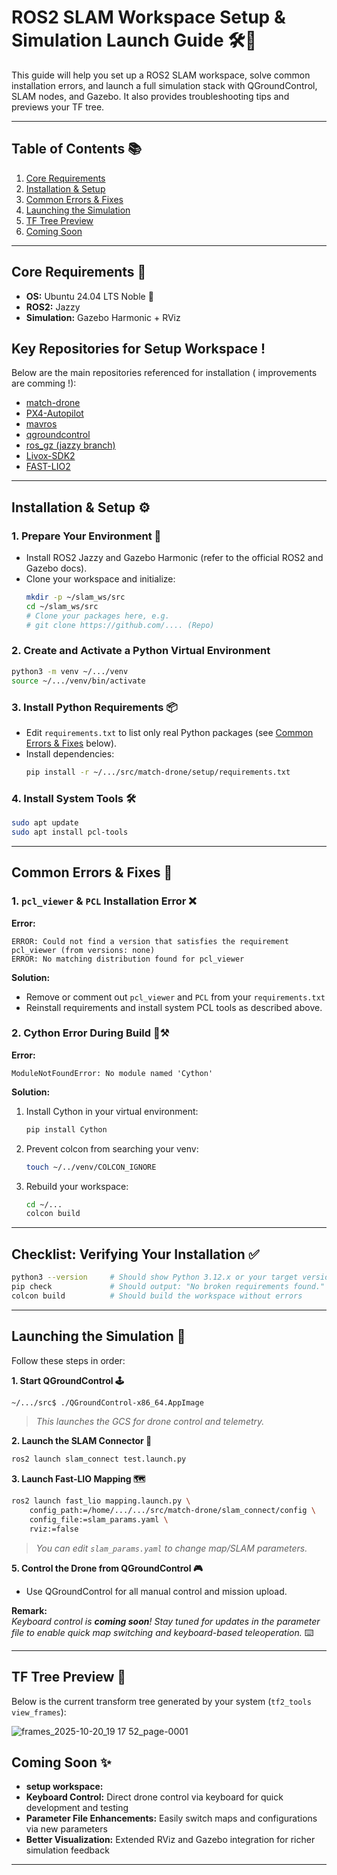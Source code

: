 # ROS2 SLAM Workspace Setup & Simulation Launch Guide 🛠️🤖

This guide will help you set up a ROS2 SLAM workspace, solve common installation errors, and launch a full simulation stack with QGroundControl, SLAM nodes, and Gazebo. It also provides troubleshooting tips and previews your TF tree.

---

## Table of Contents 📚

1. [Core Requirements](#core-requirements)
2. [Installation & Setup](#installation--setup)
3. [Common Errors & Fixes](#common-errors--fixes)
4. [Launching the Simulation](#launching-the-simulation)
5. [TF Tree Preview](#tf-tree-preview)
6. [Coming Soon](#coming-soon)

---

## Core Requirements 📝

- **OS:** Ubuntu 24.04 LTS Noble 🐧
- **ROS2:** Jazzy 
- **Simulation:** Gazebo Harmonic  + RViz 



## Key Repositories for Setup Workspace !

Below are the main repositories referenced for installation ( improvements are comming !):

- [match-drone](https://github.com/rouuu2/match-drone)
- [PX4-Autopilot](https://github.com/PX4/PX4-Autopilot)
- [mavros](https://github.com/mavlink/mavros)
- [qgroundcontrol](https://github.com/mavlink/qgroundcontrol)
- [ros_gz (jazzy branch)](https://github.com/gazebosim/ros_gz/tree/jazzy)
- [Livox-SDK2](https://github.com/Livox-SDK/Livox-SDK2)
- [FAST-LIO2](https://github.com/hku-mars/FAST_LIO)

---

## Installation & Setup ⚙️

### 1. Prepare Your Environment 🌱

- Install ROS2 Jazzy and Gazebo Harmonic (refer to the official ROS2 and Gazebo docs).
- Clone your workspace and initialize:
    ```bash
    mkdir -p ~/slam_ws/src
    cd ~/slam_ws/src
    # Clone your packages here, e.g.
    # git clone https://github.com/.... (Repo)
    ```

### 2. Create and Activate a Python Virtual Environment 

```bash
python3 -m venv ~/.../venv
source ~/.../venv/bin/activate
```

### 3. Install Python Requirements 📦

- Edit `requirements.txt` to list only real Python packages (see [Common Errors & Fixes](#common-errors--fixes) below).
- Install dependencies:
    ```bash
    pip install -r ~/.../src/match-drone/setup/requirements.txt
    ```

### 4. Install System Tools 🛠️

```bash
sudo apt update
sudo apt install pcl-tools
```

---

## Common Errors & Fixes 🚧

### 1. `pcl_viewer` & `PCL` Installation Error ❌

**Error:**
```
ERROR: Could not find a version that satisfies the requirement pcl_viewer (from versions: none)
ERROR: No matching distribution found for pcl_viewer
```

**Solution:**
- Remove or comment out `pcl_viewer` and `PCL` from your `requirements.txt` 
- Reinstall requirements and install system PCL tools as described above.

### 2. Cython Error During Build 🐍⚒️

**Error:**
```
ModuleNotFoundError: No module named 'Cython'
```

**Solution:**
1. Install Cython in your virtual environment:
    ```bash
    pip install Cython
    ```
2. Prevent colcon from searching your venv:
    ```bash
    touch ~/../venv/COLCON_IGNORE
    ```
3. Rebuild your workspace:
    ```bash
    cd ~/...
    colcon build
    ```

---

## Checklist: Verifying Your Installation ✅

```bash
python3 --version     # Should show Python 3.12.x or your target version
pip check             # Should output: "No broken requirements found."
colcon build          # Should build the workspace without errors
```

---

## Launching the Simulation 🚀

Follow these steps in order:

**1. Start QGroundControl 🕹️**
```bash
~/.../src$ ./QGroundControl-x86_64.AppImage
```
> _This launches the GCS for drone control and telemetry._

**2. Launch the SLAM Connector 🔗**
```bash
ros2 launch slam_connect test.launch.py
```

**3. Launch Fast-LIO Mapping 🗺️**
```bash
ros2 launch fast_lio mapping.launch.py \
    config_path:=/home/.../.../src/match-drone/slam_connect/config \
    config_file:=slam_params.yaml \
    rviz:=false
```
> _You can edit `slam_params.yaml` to change map/SLAM parameters._

**5. Control the Drone from QGroundControl 🎮**
- Use QGroundControl for all manual control and mission upload.

**Remark:**  
_Keyboard control is **coming soon**! Stay tuned for updates in the parameter file to enable quick map switching and keyboard-based teleoperation._ ⌨️

---

## TF Tree Preview 🌳

Below is the current transform tree generated by your system (`tf2_tools view_frames`):


![frames_2025-10-20_19 17 52_page-0001](https://github.com/user-attachments/assets/6650c7d9-603c-4708-a161-224e366f7a78)


## Coming Soon ✨
- **setup workspace:**
- **Keyboard Control:** Direct drone control via keyboard for quick development and testing 
- **Parameter File Enhancements:** Easily switch maps and configurations via new parameters 
- **Better Visualization:** Extended RViz and Gazebo integration for richer simulation feedback 

---
